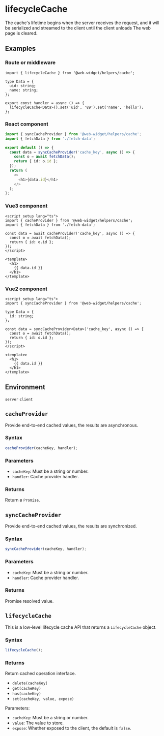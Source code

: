 # lifecycleCache

The cache's lifetime begins when the server receives the request, and it will be serialized and streamed to the client until the client unloads The web page is cleared.

## Examples

### Route or middleware

```tsx
import { lifecycleCache } from '@web-widget/helpers/cache';

type Data = {
  uid: string;
  name: string;
};

export const handler = async () => {
  lifecycleCache<Data>().set('uid', '89').set('name', 'hello');
};
```

### React component

```ts
import { syncCacheProvider } from '@web-widget/helpers/cache';
import { fetchData } from './fetch-data';

export default () => {
  const data = syncCacheProvider('cache_key', async () => {
    const o = await fetchData();
    return { id: o.id };
  });
  return (
    <>
      <h1>{data.id}</h1>
    </>
  );
};
```

### Vue3 component

```vue
<script setup lang="ts">
import { cacheProvider } from '@web-widget/helpers/cache';
import { fetchData } from './fetch-data';

const data = await cacheProvider('cache_key', async () => {
  const o = await fetchData();
  return { id: o.id };
});
</script>

<template>
  <h1>
    {{ data.id }}
  </h1>
</template>
```

### Vue2 component

```vue
<script setup lang="ts">
import { syncCacheProvider } from '@web-widget/helpers/cache';

type Data = {
  id: string;
};

const data = syncCacheProvider<Data>('cache_key', async () => {
  const o = await fetchData();
  return { id: o.id };
});
</script>

<template>
  <h1>
    {{ data.id }}
  </h1>
</template>
```

## Environment

`server` `client`

## `cacheProvider`

Provide end-to-end cached values, the results are asynchronous.

### Syntax

```ts
cacheProvider(cacheKey, handler);
```

### Parameters

- `cacheKey`: Must be a string or number.
- `handler`: Cache provider handler.

### Returns

Return a `Promise`.

## `syncCacheProvider`

Provide end-to-end cached values, the results are synchronized.

### Syntax

```ts
syncCacheProvider(cacheKey, handler);
```

### Parameters

- `cacheKey`: Must be a string or number.
- `handler`: Cache provider handler.

### Returns

Promise resolved value.

## `lifecycleCache`

This is a low-level lifecycle cache API that returns a `LifecycleCache` object.

### Syntax

```ts
lifecycleCache();
```

### Returns

Return cached operation interface.

- `delete(cacheKey)`
- `get(cacheKey)`
- `has(cacheKey)`
- `set(cacheKey, value, expose)`

Parameters:

- `cacheKey`: Must be a string or number.
- `value`: The value to store.
- `expose`: Whether exposed to the client, the default is `false`.
